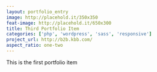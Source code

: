 ```yaml
---
layout: portfolio_entry
image: http://placehold.it/350x350
feat-image: http://placehold.it/650x300
title: Third Portfolio Item
categories: ['php', 'wordpress', 'sass', 'responsive']
project_url: http://b2b.kbb.com/
aspect_ratio: one-two
---
```

This is the first portfolio item

